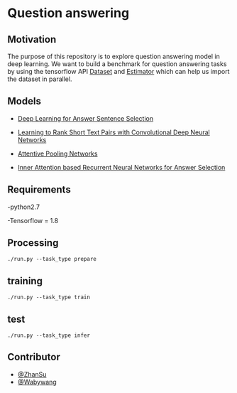 # Question answering 

## Motivation
The purpose of this repository is to explore question answering model in deep learning. We want to build a benchmark for question answering tasks by using the tensorflow API [Dataset](https://www.tensorflow.org/guide/datasets) and [Estimator](https://www.tensorflow.org/guide/estimators) which can help us import the dataset in parallel.


<!-- 这是一个处理sentence pairs,question answering问题的工具包
在trecqa数据集上overlap或者说是word count这个特征非常重要，注意去停用词和不去停用词效果差异很大，不去停用词
map mrr = (0.68,0.73)

对于直接unigram embedding(未去停用词)，map,mrr = (0.59,0.65)
去停用词 map,mrr(0.62,0.67)
map,mrr = (0.71,0.77) 一般可以提升2个点左右，所以这个提升是非常大的。 -->

## Models

- [Deep Learning for Answer Sentence Selection](https://arxiv.org/abs/1412.1632)

- [Learning to Rank Short Text Pairs with Convolutional Deep Neural Networks](http://disi.unitn.it/~severyn/papers/sigir-2015-long.pdf)

- [Attentive Pooling Networks](https://arxiv.org/abs/1602.03609)

- [Inner Attention based Recurrent Neural Networks for Answer Selection](http://www.aclweb.org/anthology/P16-1122)

## Requirements

-python2.7

-Tensorflow = 1.8

## Processing


```
./run.py --task_type prepare
```

## training
```
./run.py --task_type train
```

## test
```
./run.py --task_type infer
```

## Contributor

-   [@ZhanSu](https://github.com/shuishen112)
-   [@Wabywang](https://github.com/Wabyking)
<!-- now the result is silly because i don't add the overlap features -->

<!-- and i don't think the similarity layer promote the result


| data | map | mrr |
| :--- | :----: | ----: |
| trec | 0.65 | 0.65 |
| wiki(clean) | 0.658 | 0.67  |

i will add overlap soon

when a add overlap feature as embedding

we can get the result

| data | map | mrr |
| :--- | :----: | ----: |
| trec | 0.747 | 0.74 |
| wiki(clean) | 0.687 | 0.708  | -->



